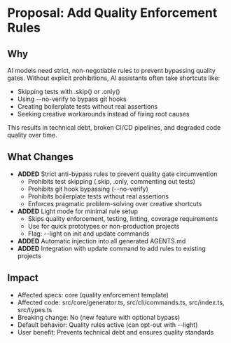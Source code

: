 # Proposal: Add Quality Enforcement Rules

## Why
AI models need strict, non-negotiable rules to prevent bypassing quality gates. Without explicit prohibitions, AI assistants often take shortcuts like:
- Skipping tests with .skip() or .only()
- Using --no-verify to bypass git hooks
- Creating boilerplate tests without real assertions
- Seeking creative workarounds instead of fixing root causes

This results in technical debt, broken CI/CD pipelines, and degraded code quality over time.

## What Changes
- **ADDED** Strict anti-bypass rules to prevent quality gate circumvention
  - Prohibits test skipping (.skip, .only, commenting out tests)
  - Prohibits git hook bypassing (--no-verify)
  - Prohibits boilerplate tests without real assertions
  - Enforces pragmatic problem-solving over creative shortcuts
- **ADDED** Light mode for minimal rule setup
  - Skips quality enforcement, testing, linting, coverage requirements
  - Use for quick prototypes or non-production projects
  - Flag: --light on init and update commands
- **ADDED** Automatic injection into all generated AGENTS.md
- **ADDED** Integration with update command to add rules to existing projects

## Impact
- Affected specs: core (quality enforcement template)
- Affected code: src/core/generator.ts, src/cli/commands.ts, src/index.ts, src/types.ts
- Breaking change: No (new feature with optional bypass)
- Default behavior: Quality rules active (can opt-out with --light)
- User benefit: Prevents technical debt and ensures quality standards
